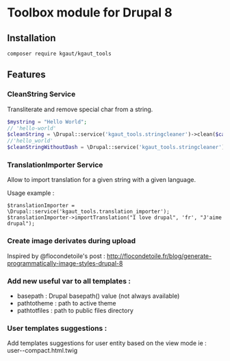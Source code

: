 # Toolbox module for Drupal 8

## Installation

`composer require kgaut/kgaut_tools`

## Features
### CleanString Service
Transliterate and remove special char from a string.
```php
$mystring = "Hello World";
// 'hello-world'
$cleanString = \Drupal::service('kgaut_tools.stringcleaner')->clean($categorie->name); 
//'hello_world'
$cleanStringWithoutDash = \Drupal::service('kgaut_tools.stringcleaner')->clean($categorie->name,true); 
```

### TranslationImporter Service

Allow to import translation for a given string with a given language.

Usage example : 

```
$translationImporter = \Drupal::service('kgaut_tools.translation_importer');
$translationImporter->importTranslation("I love drupal", 'fr', "J'aime drupal");
```

### Create image derivates during upload
Inspired by @flocondetoile's post : http://flocondetoile.fr/blog/generate-programmatically-image-styles-drupal-8

### Add new useful var to all templates : 

  - basepath : Drupal basepath() value (not always available)
  - pathtotheme : path to active theme
  - pathtotfiles : path to public files directory

### User templates suggestions :

Add templates suggestions for user entity based on the view mode ie : user--compact.html.twig